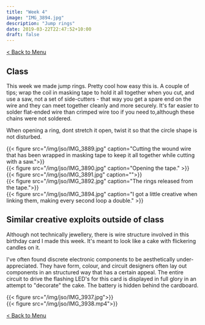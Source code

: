```yaml
---
title: "Week 4"
image: "IMG_3894.jpg"
description: "Jump rings"
date: 2019-03-22T22:47:52+10:00
draft: false
---
```

[< Back to Menu](/jso/)

## Class

This week we made jump rings.  Pretty cool how easy this is.  A couple of tips; wrap the coil in masking tape to hold it all together when you cut, and use a saw, not a set of side-cutters - that way you get a spare end on the wire and they can meet together cleanly and more securely.  It's far easier to solder flat-ended wire than crimped wire too if you need to,although these chains were not soldered.

When opening a ring, dont stretch it open, twist it so that the circle shape is not disturbed.

<div class="row">
    <div class="4u 12u$(medium)">
        {{< figure src="/img/jso/IMG_3889.jpg" caption="Cutting the wound wire that has been wrapped in masking tape to keep it all together while cutting with a saw.">}}
    </div>
    <div class="4u 12u$(medium)">
        {{< figure src="/img/jso/IMG_3890.jpg" caption="Opening the tape." >}}
    </div>
    <div class="4u 12u$(medium)">
        {{< figure src="/img/jso/IMG_3891.jpg" caption="">}}
    </div>
</div>
<div class="row">
    <div class="6u 12u$(medium)">
        {{< figure src="/img/jso/IMG_3892.jpg" caption="The rings released from the tape.">}}
    </div>
    <div class="6u 12u$(medium)">
        {{< figure src="/img/jso/IMG_3894.jpg" caption="I got a little creative when linking them, making every second loop a double." >}}
    </div>
</div>


## Similar creative exploits outside of class

Although not technically jewellery, there is wire structure involved in this birthday card I made this week.  It's meant to look like a cake with flickering candles on it.

I've often found discrete electronic components to be aesthetically under-appreciated. They have form, colour, and circuit designers often lay out components in an structured way that has a certain appeal.  The entire circuit to drive the flashing LED's for this card is displayed in full glory in an attempt to "decorate" the cake.  The battery is hidden behind the cardboard.

<div class="row">
    <div class="6u 12u$(medium)">
        {{< figure src="/img/jso/IMG_3937.jpg">}}
    </div>
    <div class="6u 12u$(medium)">
        {{< figure src="/img/jso/IMG_3938.mp4">}}
    </div>
</div>


[< Back to Menu](/jso/)
